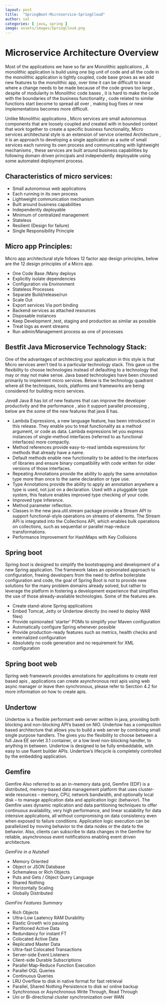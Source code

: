 ```yaml
---
layout: post
title:  "SpringBoot-Microservice-SpringCloud"
author: sal
categories: [ java, spring ]
image: assets/images/SpringCloud.png
---
```




# Microservice Architecture Overview
Most of the applications we have so far are Monolithic applications , A monolithic application is build using one big unit of code and all the code in the monolithic application is tightly coupled, code base grows as we add new features to the monolithic app, over time it can be difficult to know where a change needs to be made because of the code grows too large , despite of modularity in Monolithic code bases , it is hard to make the code with the boundaries of the business functionality , code related to similar functions start become to spread all over , making bug fixes or new implementations becomes more difficult.

Unlike Monolithic applications , Micro services are small autonomous components that are loosely coupled and created with in bounded context that work together to create a specific business functionality, Micro services architectural style is an extension of service oriented Architecture , it is an approach to developing a single application as a suite of small services each running its own process and communicating with lightweight mechanisms , these services are built around business capabilities by following domain driven principals and independently deployable using some automated deployment process.

## Characteristics of micro services:

- Small autonomous web applications
- Each running in its own process
- Lightweight communication mechanism
- Built around business capabilities
- Independently deployable
- Minimum of centralized management
- Stateless
- Resilient (Design for failure)
- Single Responsibility Principle

## Micro app Principles:
Micro app architectural style follows 12 factor app design principles, below are the 12 design principles of a Micro app.

- One Code Base /Many deploys
- Explicitly isolate dependencies
- Configuration via Environment
- Stateless Processes
- Separate Build/release/run
- Scale Out
- Export services Via port binding
- Backend services as attached resources
- Disposable instances
- Keep Development ,test, staging and production as similar as possible
- Treat logs as event streams
- Run admin/Management process as one of processes

## Bestfit Java Microservice Technology Stack:

One of the advantages of architecting your application in this style is that Micro services aren’t tied to a particular technology stack. This gave us the flexibility to choose technologies instead of defaulting to a technology that may or may not make sense. Java based technologies have been choosed primarily to implement micro services.
Below is the technology quadrant where all the techniques, tools, platforms and frameworks are being considered for building micro services.

_Java8_
Java 8 has lot of new features that can improve the developer productivity and the performance , also it support parallel processing , below are the some of the new features that java 8 has.

- Lambda Expressions, a new language feature, has been introduced in this release. They enable you to treat functionality as a method argument, or code as data. Lambda expressions let you express instances of single-method interfaces (referred to as functional interfaces) more compactly.
- Method references provide easy-to-read lambda expressions for methods that already have a name.
- Default methods enable new functionality to be added to the interfaces of libraries and ensure binary compatibility with code written for older versions of those interfaces.
- Repeating Annotations provide the ability to apply the same annotation type more than once to the same declaration or type use.
- Type Annotations provide the ability to apply an annotation anywhere a type is used, not just on a declaration. Used with a pluggable type system, this feature enables improved type checking of your code.
- Improved type inference.
- Method parameter reflection.
- Classes in the new java.util.stream package provide a Stream API to support functional-style operations on streams of elements. The Stream API is integrated into the Collections API, which enables bulk operations on collections, such as sequential or parallel map-reduce transformations.
- Performance Improvement for HashMaps with Key Collisions

## Spring boot

Spring boot  is designed to simplify the bootstrapping and development of a new Spring application. The framework takes an opinionated approach to configuration, freeing developers from the need to define boilerplate configuration and code, the goal of Spring Boot is not to provide new solutions for the many problem domains already solved, but rather to leverage the platform in fostering a development experience that simplifies the use of those already-available technologies. Some of the features are.

- Create stand-alone Spring applications
- Embed Tomcat, Jetty or Undertow directly (no need to deploy WAR files)
- Provide opinionated 'starter' POMs to simplify your Maven configuration
- Automatically configure Spring whenever possible
- Provide production-ready features such as metrics, health checks and externalized configuration
- Absolutely no code generation and no requirement for XML configuration

## Spring boot web
Spring web framework provides annotations for  applications to create rest based apis , applications can create asynchronous rest apis using web async  manager or leave then synchronous, please refer to Serction 4.2 for more information on how to create apis.

## Undertow 
Undertow is a flexible performant web server written in java, providing both blocking and non-blocking API’s based on NIO.
Undertow has a composition based architecture that allows you to build a web server by combining small single purpose handlers. The gives you the flexibility to choose between a full Java EE servlet 3.1 container, or a low level non-blocking handler, to anything in between.
Undertow is designed to be fully embeddable, with easy to use fluent builder APIs. Undertow’s lifecycle is completely controlled by the embedding application.


## Gemfire
Gemfire Also referred to as an in-memory data grid, Gemfire (EDF) is a distributed, memory-based data management platform that uses cluster-wide resources – memory, CPU, network bandwidth, and optionally local disk – to manage application data and application logic (behavior). The Gemfire uses dynamic replication and data partitioning techniques to offer continuous availability, very high performance, and linear scalability for data intensive applications, all without compromising on data consistency even when exposed to failure conditions. Application logic execution can be parallelized by moving behavior to the data nodes or the data to the behavior. Also, clients can subscribe to data changes in the Gemfire for reliable, asynchronous event notifications enabling event driven architecture.

_GemFire in a Nutshell_

- Memory Oriented
- Object or JSON Database
- Schemaless or Rich Objects
- Puts and Gets / Object Query Language
- Shared Nothing
- Horizontally Scaling
- Globally Distributed 

_GemFire Features Summary_
- Rich Objects
- Ultra-Low Laatency RAM Durability
- Elastic Growth w/o pausing
- Partitioned Active Data
- Redundancy for instant FT
- Colocated Active Data
- Replicated Master Data
- Ultra-fast Colocated Transactions 
- Server-side Event Listeners
- Client-side Durable Subscriptions
- Parallel Map-Reduce Function Execution
- Parallel OQL Queries
- Continuous Queries
- LRU Overflow to disk in native format for fast retrieval
- Parallel, Shared Nothing Persistence to disk w/ online backup 
- Synchronous or Asynchronous Write Through, Read Through
- Uni or Bi-directional cluster synchronization over WAN
